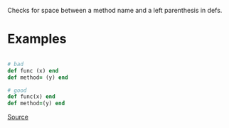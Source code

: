 
Checks for space between a method name and a left parenthesis in defs.

# Examples

```ruby

# bad
def func (x) end
def method= (y) end

# good
def func(x) end
def method=(y) end
```

[Source](http://www.rubydoc.info/gems/rubocop/RuboCop/Cop/Layout/SpaceAfterMethodName)